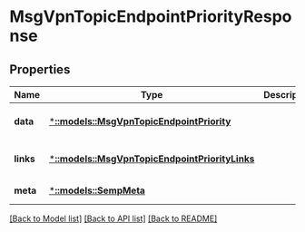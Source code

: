 # MsgVpnTopicEndpointPriorityResponse

## Properties
Name | Type | Description | Notes
------------ | ------------- | ------------- | -------------
**data** | [***::models::MsgVpnTopicEndpointPriority**](MsgVpnTopicEndpointPriority.md) |  | [optional] [default to null]
**links** | [***::models::MsgVpnTopicEndpointPriorityLinks**](MsgVpnTopicEndpointPriorityLinks.md) |  | [optional] [default to null]
**meta** | [***::models::SempMeta**](SempMeta.md) |  | [default to null]

[[Back to Model list]](../README.md#documentation-for-models) [[Back to API list]](../README.md#documentation-for-api-endpoints) [[Back to README]](../README.md)


